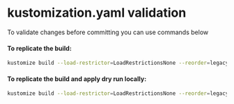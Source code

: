 kustomization.yaml validation
=============================

To validate changes before committing you can use commands below

#### To replicate the build:
```bash
kustomize build --load-restrictor=LoadRestrictionsNone --reorder=legacy flux/clusters/k8s-01/keycloak-db/overlays/DEV/ | less
```

#### To replicate the build and apply dry run locally:
```bash
kustomize build --load-restrictor=LoadRestrictionsNone --reorder=legacy flux/clusters/k8s-01/keycloak-db/overlays/DEV/ | kubectl apply --server-side --dry-run=server -f-
```
